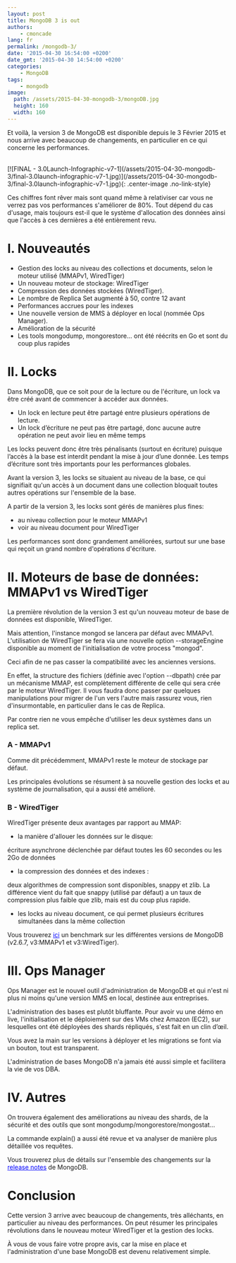 ```yaml
---
layout: post
title: MongoDB 3 is out
authors:
    - cmoncade
lang: fr
permalink: /mongodb-3/
date: '2015-04-30 16:54:00 +0200'
date_gmt: '2015-04-30 14:54:00 +0200'
categories:
    - MongoDB
tags:
    - mongodb
image:
  path: /assets/2015-04-30-mongodb-3/mongoDB.jpg
  height: 160
  width: 160
---
```

Et voilà, la version 3 de MongoDB est disponible depuis le 3 Février 2015 et nous arrive avec beaucoup de changements, en particulier en ce qui concerne les performances.

<br/>
[![FINAL - 3.0Launch-Infographic-v7-1](/assets/2015-04-30-mongodb-3/final-3.0launch-infographic-v7-1.jpg)](/assets/2015-04-30-mongodb-3/final-3.0launch-infographic-v7-1.jpg){: .center-image .no-link-style}

Ces chiffres font rêver mais sont quand même à relativiser car vous ne verrez pas vos performances s'améliorer de 80%. Tout dépend du cas d'usage, mais toujours est-il que le système d'allocation des données ainsi que l'accès à ces dernières a été entièrement revu.

# I. Nouveautés

*   Gestion des locks au niveau des collections et documents, selon le moteur utilisé (MMAPv1, WiredTiger)
*   Un nouveau moteur de stockage: WiredTiger
*   Compression des données stockées (WiredTiger).
*   Le nombre de Replica Set augmenté à 50, contre 12 avant
*   Performances accrues pour les indexes
*   Une nouvelle version de MMS à déployer en local (nommée Ops Manager).
*   Amélioration de la sécurité
*   Les tools mongodump, mongorestore... ont été réécrits en Go et sont du coup plus rapides

# II. Locks

Dans MongoDB, que ce soit pour de la lecture ou de l'écriture, un lock va être créé avant de commencer à accéder aux données.

*   Un lock en lecture peut être partagé entre plusieurs opérations de lecture.
*   Un lock d’écriture ne peut pas être partagé, donc aucune autre opération ne peut avoir lieu en même temps

Les locks peuvent donc être très pénalisants (surtout en écriture) puisque l’accès à la base est interdit pendant la mise à jour d’une donnée. Les temps d’écriture sont très importants pour les performances globales.

Avant la version 3, les locks se situaient au niveau de la base, ce qui signifiait qu'un accès à un document dans une collection bloquait toutes autres opérations sur l'ensemble de la base.

A partir de la version 3, les locks sont gérés de manières plus fines:

*   au niveau collection pour le moteur MMAPv1
*   voir au niveau document pour WiredTiger

Les performances sont donc grandement améliorées, surtout sur une base qui reçoit un grand nombre d'opérations d'écriture.

# II. Moteurs de base de données: MMAPv1 vs WiredTiger

La première révolution de la version 3 est qu'un nouveau moteur de base de données est disponible, WiredTiger.

Mais attention, l'instance mongod se lancera par défaut avec MMAPv1\. L'utilisation de WiredTiger se fera via une nouvelle option --storageEngine disponible au moment de l'initialisation de votre process "mongod".

Ceci afin de ne pas casser la compatibilité avec les anciennes versions.

En effet, la structure des fichiers (définie avec l'option --dbpath) crée par un mécanisme MMAP, est complètement différente de celle qui sera crée par le moteur WiredTiger. Il vous faudra donc passer par quelques manipulations pour migrer de l'un vers l'autre mais rassurez vous, rien d'insurmontable, en particulier dans le cas de Replica.

Par contre rien ne vous empêche d'utiliser les deux systèmes dans un replica set.

### A - MMAPv1

Comme dit précédemment, MMAPv1 reste le moteur de stockage par défaut.

Les principales évolutions se résument à sa nouvelle gestion des locks et au système de journalisation, qui a aussi été amélioré.

### B - WiredTiger

WiredTiger présente deux avantages par rapport au MMAP:

*   la manière d'allouer les données sur le disque:

écriture asynchrone déclenchée par défaut toutes les 60 secondes ou les 2Go de données

*   la compression des données et des indexes :

deux algorithmes de compression sont disponibles, snappy et zlib. La différence vient du fait que snappy (utilisé par défaut) a un taux de compression plus faible que zlib, mais est du coup plus rapide.

*   les locks au niveau document, ce qui permet plusieurs écritures simultanées dans la même collection

Vous trouverez <a href="http://blog.ippon.fr/2015/03/11/mongodb-v3-la-revolution-22/" rel="nofollow noreferrer" style="color:#0000ff;">ici</a> un benchmark sur les différentes versions de MongoDB (v2.6.7, v3:MMAPv1 et v3:WiredTiger).

# III. Ops Manager

Ops Manager est le nouvel outil d'administration de MongoDB et qui n'est ni plus ni moins qu'une version MMS en local, destinée aux entreprises.

L'administration des bases est plutôt bluffante. Pour avoir vu une démo en live, l'initialisation et le déploiement sur des VMs chez Amazon (EC2), sur lesquelles ont été déployées des shards répliqués, s'est fait en un clin d’œil.

Vous avez la main sur les versions à déployer et les migrations se font via un bouton, tout est transparent.

L'administration de bases MongoDB n'a jamais été aussi simple et facilitera la vie de vos DBA.

# IV. Autres

On trouvera également des améliorations au niveau des shards, de la sécurité et des outils que sont mongodump/mongorestore/mongostat...

La commande explain() a aussi été revue et va analyser de manière plus détaillée vos requêtes.

Vous trouverez plus de détails sur l'ensemble des changements sur la <a href="http://docs.mongodb.org/manual/release-notes/3.0/" rel="nofollow noreferrer" style="color:#0000ff;">release notes</a> de MongoDB.

# Conclusion

Cette version 3 arrive avec beaucoup de changements, très alléchants, en particulier au niveau des performances. On peut résumer les principales révolutions dans le nouveau moteur WiredTiger et la gestion des locks.

À vous de vous faire votre propre avis, car la mise en place et l'administration d'une base MongoDB est devenu relativement simple.
